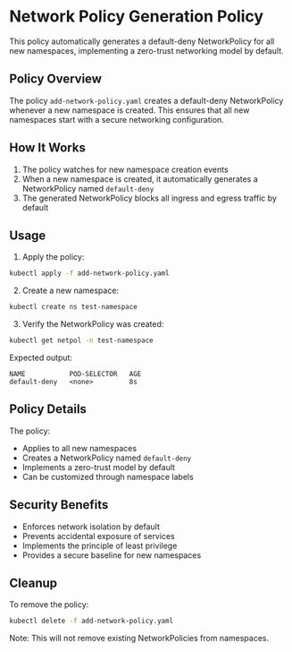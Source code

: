 # Network Policy Generation Policy

This policy automatically generates a default-deny NetworkPolicy for all new namespaces, implementing a zero-trust networking model by default.

## Policy Overview

The policy `add-network-policy.yaml` creates a default-deny NetworkPolicy whenever a new namespace is created. This ensures that all new namespaces start with a secure networking configuration.

## How It Works

1. The policy watches for new namespace creation events
2. When a new namespace is created, it automatically generates a NetworkPolicy named `default-deny`
3. The generated NetworkPolicy blocks all ingress and egress traffic by default

## Usage

1. Apply the policy:
```bash
kubectl apply -f add-network-policy.yaml
```

2. Create a new namespace:
```bash
kubectl create ns test-namespace
```

3. Verify the NetworkPolicy was created:
```bash
kubectl get netpol -n test-namespace
```

Expected output:
```
NAME           POD-SELECTOR   AGE
default-deny   <none>         8s
```

## Policy Details

The policy:
- Applies to all new namespaces
- Creates a NetworkPolicy named `default-deny`
- Implements a zero-trust model by default
- Can be customized through namespace labels

## Security Benefits

- Enforces network isolation by default
- Prevents accidental exposure of services
- Implements the principle of least privilege
- Provides a secure baseline for new namespaces

## Cleanup

To remove the policy:
```bash
kubectl delete -f add-network-policy.yaml
```

Note: This will not remove existing NetworkPolicies from namespaces. 